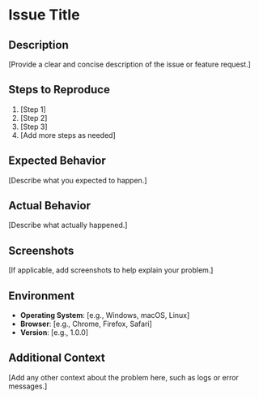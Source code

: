 # Issue Title

## Description

[Provide a clear and concise description of the issue or feature request.]

## Steps to Reproduce

1. [Step 1]
2. [Step 2]
3. [Step 3]
4. [Add more steps as needed]

## Expected Behavior

[Describe what you expected to happen.]

## Actual Behavior

[Describe what actually happened.]

## Screenshots

[If applicable, add screenshots to help explain your problem.]

## Environment

- **Operating System**: [e.g., Windows, macOS, Linux]
- **Browser**: [e.g., Chrome, Firefox, Safari]
- **Version**: [e.g., 1.0.0]

## Additional Context

[Add any other context about the problem here, such as logs or error messages.]
